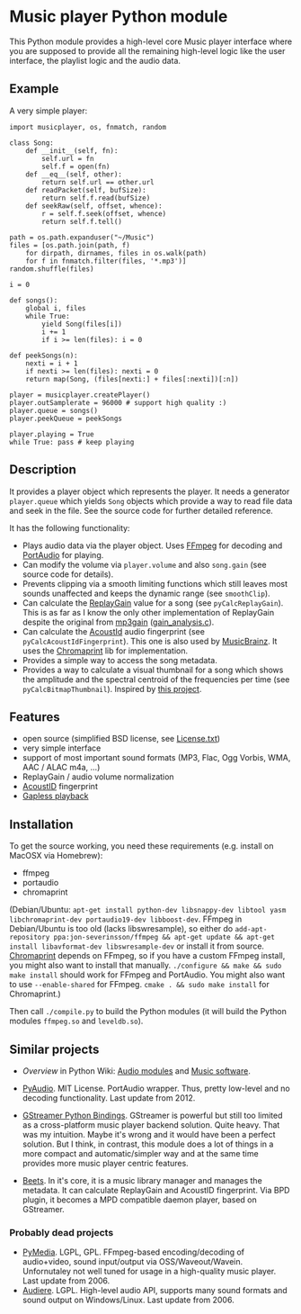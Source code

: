 # Music player Python module

This Python module provides a high-level core Music player interface where you are supposed to provide all the remaining high-level logic like the user interface, the playlist logic and the audio data.

## Example

A very simple player:

```
import musicplayer, os, fnmatch, random

class Song:
	def __init__(self, fn):
		self.url = fn
		self.f = open(fn)		
	def __eq__(self, other):
		return self.url == other.url
	def readPacket(self, bufSize):
		return self.f.read(bufSize)
	def seekRaw(self, offset, whence):
		r = self.f.seek(offset, whence)
		return self.f.tell()

path = os.path.expanduser("~/Music")
files = [os.path.join(path, f)
	for dirpath, dirnames, files in os.walk(path)
	for f in fnmatch.filter(files, '*.mp3')]
random.shuffle(files)

i = 0

def songs():
	global i, files
	while True:
		yield Song(files[i])
		i += 1
		if i >= len(files): i = 0

def peekSongs(n):
	nexti = i + 1
	if nexti >= len(files): nexti = 0
	return map(Song, (files[nexti:] + files[:nexti])[:n])

player = musicplayer.createPlayer()
player.outSamplerate = 96000 # support high quality :)
player.queue = songs()
player.peekQueue = peekSongs

player.playing = True
while True: pass # keep playing

```

## Description

It provides a player object which represents the player. It needs a generator `player.queue` which yields `Song` objects which provide a way to read file data and seek in the file. See the source code for further detailed reference.

It has the following functionality:

* Plays audio data via the player object. Uses [FFmpeg](http://ffmpeg.org/) for decoding and [PortAudio](http://www.portaudio.com/) for playing.
* Can modify the volume via `player.volume` and also `song.gain` (see source code for details).
* Prevents clipping via a smooth limiting functions which still leaves most sounds unaffected and keeps the dynamic range (see `smoothClip`).
* Can calculate the [ReplayGain](http://www.replaygain.org/) value for a song (see `pyCalcReplayGain`). This is as far as I know the only other implementation of ReplayGain despite the original from [mp3gain](http://mp3gain.sourceforge.net/) ([gain_analysis.c](http://mp3gain.cvs.sourceforge.net/viewvc/mp3gain/mp3gain/gain_analysis.c?view=markup)).
* Can calculate the [AcoustId](http://acoustid.org/) audio fingerprint (see `pyCalcAcoustIdFingerprint`). This one is also used by [MusicBrainz](http://musicbrainz.org/). It uses the [Chromaprint](http://acoustid.org/chromaprint) lib for implementation.
* Provides a simple way to access the song metadata.
* Provides a way to calculate a visual thumbnail for a song which shows the amplitude and the spectral centroid of the frequencies per time (see `pyCalcBitmapThumbnail`). Inspired by [this project](https://github.com/endolith/freesound-thumbnailer/).


## Features

* open source (simplified BSD license, see [License.txt](https://github.com/albertz/music-player/blob/master/License.txt))
* very simple interface
* support of most important sound formats (MP3, Flac, Ogg Vorbis, WMA, AAC / ALAC m4a, ...)
* ReplayGain / audio volume normalization
* [AcoustID](http://acoustid.org) fingerprint
* [Gapless playback](http://en.wikipedia.org/wiki/Gapless_playback)


## Installation

To get the source working, you need these requirements (e.g. install on MacOSX via Homebrew):

* ffmpeg
* portaudio
* chromaprint

(Debian/Ubuntu: `apt-get install python-dev libsnappy-dev libtool yasm libchromaprint-dev portaudio19-dev libboost-dev`. FFmpeg in Debian/Ubuntu is too old (lacks libswresample), so either do `add-apt-repository ppa:jon-severinsson/ffmpeg && apt-get update && apt-get install libavformat-dev libswresample-dev` or install it from source. [Chromaprint](http://acoustid.org/chromaprint) depends on FFmpeg, so if you have a custom FFmpeg install, you might also want to install that manually. `./configure && make && sudo make install` should work for FFmpeg and PortAudio. You might also want to use `--enable-shared` for FFmpeg. `cmake . && sudo make install` for Chromaprint.)

Then call `./compile.py` to build the Python modules (it will build the Python modules `ffmpeg.so` and `leveldb.so`).


## Similar projects

* *Overview* in Python Wiki: [Audio modules](https://wiki.python.org/moin/Audio) and [Music software](https://wiki.python.org/moin/PythonInMusic).

* [PyAudio](http://people.csail.mit.edu/hubert/pyaudio/). MIT License. PortAudio wrapper. Thus, pretty low-level and no decoding functionality. Last update from 2012.
* [GStreamer Python Bindings](http://gstreamer.freedesktop.org/modules/gst-python.html). GStreamer is powerful but still too limited as a cross-platform music player backend solution. Quite heavy. That was my intuition. Maybe it's wrong and it would have been a perfect solution. But I think, in contrast, this module does a lot of things in a more compact and automatic/simpler way and at the same time provides more music player centric features.
* [Beets](http://beets.radbox.org/). In it's core, it is a music library manager and manages the metadata. It can calculate ReplayGain and AcoustID fingerprint. Via BPD plugin, it becomes a MPD compatible daemon player, based on GStreamer.

### Probably dead projects

* [PyMedia](http://pymedia.org/). LGPL, GPL. FFmpeg-based encoding/decoding of audio+video, sound input/output via OSS/Waveout/Wavein. Unfornutaley not well tuned for usage in a high-quality music player. Last update from 2006.
* [Audiere](http://audiere.sourceforge.net/). LGPL. High-level audio API, supports many sound formats and sound output on Windows/Linux. Last update from 2006.


